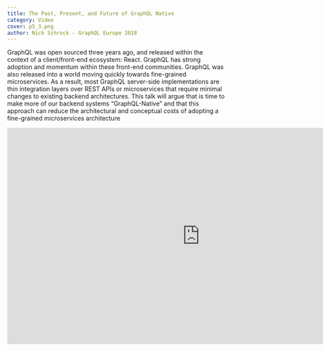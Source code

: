 ```yaml
---
title: The Past, Present, and Future of GraphQL Native
category: Video
cover: p5_3.png
author: Nick Schrock - GraphQL Europe 2018
---
```


GraphQL was open sourced three years ago, and released within the context of a client/front-end ecosystem: React. GraphQL has strong adoption and momentum within these front-end communities. GraphQL was also released into a world moving quickly towards fine-grained microservices. As a result, most GraphQL server-side implementations are thin integration layers over REST APIs or microservices that require minimal changes to existing backend architectures. This talk will argue that is time to make more of our backend systems “GraphQL-Native” and that this approach can reduce the architectural and conceptual costs of adopting a fine-grained microservices architecture

<iframe width="892" height="502" src="https://www.youtube.com/embed/zMa8rfXI6MM" frameborder="0" allow="autoplay; encrypted-media" allowfullscreen></iframe>
